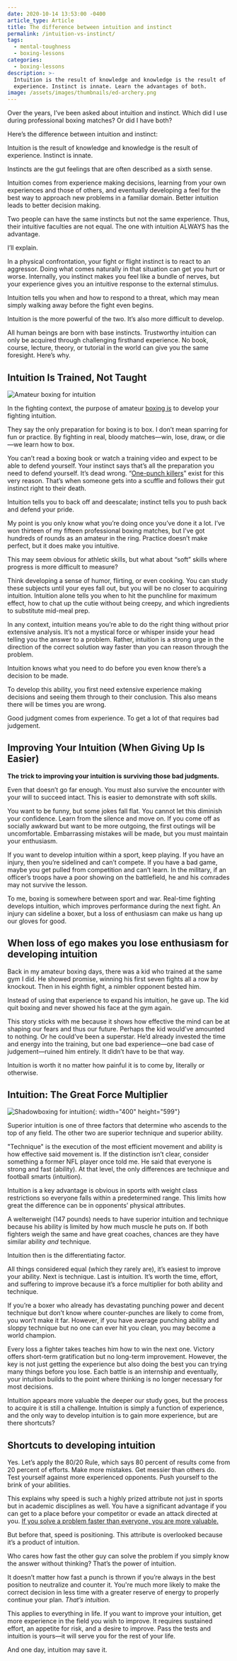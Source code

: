 ```yaml
---
date: 2020-10-14 13:53:00 -0400
article_type: Article
title: The difference between intuition and instinct
permalink: /intuition-vs-instinct/
tags:
  - mental-toughness
  - boxing-lessons
categories:
  - boxing-lessons
description: >-
  Intuition is the result of knowledge and knowledge is the result of
  experience. Instinct is innate. Learn the advantages of both.
image: /assets/images/thumbnails/ed-archery.png
---
```

Over the years, I’ve been asked about intuition and instinct. Which did I use during professional boxing matches? Or did I have both?

Here’s the difference between intuition and instinct:

Intuition is the result of knowledge and knowledge is the result of experience. Instinct is innate.

Instincts are the gut feelings that are often described as a sixth sense.

Intuition comes from experience making decisions, learning from your own experiences and those of others, and eventually developing a feel for the best way to approach new problems in a familiar domain. Better intuition leads to better decision making.

Two people can have the same instincts but not the same experience. Thus, their intuitive faculties are not equal. The one with intuition ALWAYS has the advantage.

I’ll explain.

In a physical confrontation, your fight or flight instinct is to react to an aggressor. Doing what comes naturally in that situation can get you hurt or worse. Internally, you instinct makes you feel like a bundle of nerves, but your experience gives you an intuitive response to the external stimulus.

Intuition tells you when and how to respond to a threat, which may mean simply walking away before the fight even begins.

Intuition is the more powerful of the two. It’s also more difficult to develop.

All human beings are born with base instincts. Trustworthy intuition can only be acquired through challenging firsthand experience. No book, course, lecture, theory, or tutorial in the world can give you the same foresight. Here’s why.

## Intuition Is Trained, Not Taught

![Amateur boxing for intuition](/assets/images/posts/ed-amateur-fight-corner.jpg "Me in 2011 getting coached in between the rounds of an amateur boxing match")

In the fighting context, the purpose of amateur [boxing is](/boxing-benefits/) to develop your fighting intuition.

They say the only preparation for boxing is to box. I don’t mean sparring for fun or practice. By fighting in real, bloody matches—win, lose, draw, or die—we learn how to box.

You can’t read a boxing book or watch a training video and expect to be able to defend yourself. Your instinct says that’s all the preparation you need to defend yourself. It’s dead wrong. “[One-punch killers](https://www.bbc.com/news/uk-38992393)” exist for this very reason. That’s when someone gets into a scuffle and follows their gut instinct right to their death.

Intuition tells you to back off and deescalate; instinct tells you to push back and defend your pride.

My point is you only know what you’re doing once you’ve done it a lot. I’ve won thirteen of my fifteen professional boxing matches, but I’ve got hundreds of rounds as an amateur in the ring. Practice doesn’t make perfect, but it does make you intuitive.

This may seem obvious for athletic skills, but what about “soft” skills where progress is more difficult to measure?

Think developing a sense of humor, flirting, or even cooking. You can study these subjects until your eyes fall out, but you will be no closer to acquiring intuition. Intuition alone tells you when to hit the punchline for maximum effect, how to chat up the cutie without being creepy, and which ingredients to substitute mid-meal prep.

In any context, intuition means you’re able to do the right thing without prior extensive analysis. It’s not a mystical force or whisper inside your head telling you the answer to a problem. Rather, intuition is a strong urge in the direction of the correct solution way faster than you can reason through the problem.

Intuition knows what you need to do before you even know there’s a decision to be made.

To develop this ability, you first need extensive experience making decisions and seeing them through to their conclusion. This also means there will be times you are wrong.

Good judgment comes from experience. To get a lot of that requires bad judgement.

## Improving Your Intuition (When Giving Up Is Easier)

**The trick to improving your intuition is surviving those bad judgments.**

Even that doesn’t go far enough. You must also survive the encounter with your will to succeed intact. This is easier to demonstrate with soft skills.

You want to be funny, but some jokes fall flat. You cannot let this diminish your confidence. Learn from the silence and move on. If you come off as socially awkward but want to be more outgoing, the first outings will be uncomfortable. Embarrassing mistakes will be made, but you must maintain your enthusiasm.

If you want to develop intuition within a sport, keep playing. If you have an injury, then you’re sidelined and can’t compete. If you have a bad game, maybe you get pulled from competition and can’t learn. In the military, if an officer’s troops have a poor showing on the battlefield, he and his comrades may not survive the lesson.

To me, boxing is somewhere between sport and war. Real-time fighting develops intuition, which improves performance during the next fight. An injury can sideline a boxer, but a loss of enthusiasm can make us hang up our gloves for good.

## When loss of ego makes you lose enthusiasm for developing intuition

Back in my amateur boxing days, there was a kid who trained at the same gym I did. He showed promise, winning his first seven fights all a row by knockout. Then in his eighth fight, a nimbler opponent bested him.

Instead of using that experience to expand his intuition, he gave up. The kid quit boxing and never showed his face at the gym again.

This story sticks with me because it shows how effective the mind can be at shaping our fears and thus our future. Perhaps the kid would’ve amounted to nothing. Or he could’ve been a superstar. He’d already invested the time and energy into the training, but one bad experience—one bad case of judgement—ruined him entirely. It didn’t have to be that way.

Intuition is worth it no matter how painful it is to come by, literally or otherwise.

## Intuition: The Great Force Multiplier

![Shadowboxing for intuition](/assets/images/posts/blackandwhiteboxing.jpg "Shadowboxing for intuition"){: width="400" height="599"}

Superior intuition is one of three factors that determine who ascends to the top of any field. The other two are superior technique and superior ability.

"Technique" is the execution of the most efficient movement and ability is how effective said movement is. If the distinction isn’t clear, consider something a former NFL player once told me. He said that everyone is strong and fast (ability). At that level, the only differences are technique and football smarts (intuition).

Intuition is a key advantage is obvious in sports with weight class restrictions so everyone falls within a predetermined range. This limits how great the difference can be in opponents’ physical attributes.

A welterweight (147 pounds) needs to have superior intuition and technique because his ability is limited by how much muscle he puts on. If both fighters weigh the same and have great coaches, chances are they have similar ability *and* technique.

Intuition then is the differentiating factor.

All things considered equal (which they rarely are), it’s easiest to improve your ability. Next is technique. Last is intuition. It’s worth the time, effort, and suffering to improve because it’s a force multiplier for both ability and technique.

If you’re a boxer who already has devastating punching power and decent technique but don’t know where counter-punches are likely to come from, you won’t make it far. However, if you have average punching ability and sloppy technique but no one can ever hit you clean, you may become a world champion.

Every loss a fighter takes teaches him how to win the next one. Victory offers short-term gratification but no long-term improvement. However, the key is not just getting the experience but also doing the best you can trying many things before you lose. Each battle is an internship and eventually, your intuition builds to the point where thinking is no longer necessary for most decisions.

Intuition appears more valuable the deeper our study goes, but the process to acquire it is still a challenge. Intuition is simply a function of experience, and the only way to develop intuition is to gain more experience, but are there shortcuts?

## Shortcuts to developing intuition

Yes. Let’s apply the 80/20 Rule, which says 80 percent of results come from 20 percent of efforts. Make more mistakes. Get messier than others do. Test yourself against more experienced opponents. Push yourself to the brink of your abilities.

This explains why speed is such a highly prized attribute not just in sports but in academic disciplines as well. You have a significant advantage if you can get to a place before your competitor or evade an attack directed at you. [If you solve a problem faster than everyone, you are more valuable.](/problem-solving-process/)

But before that, speed is positioning. This attribute is overlooked because it’s a product of intuition.

Who cares how fast the other guy can solve the problem if you simply know the answer without thinking? That’s the power of intuition.

It doesn’t matter how fast a punch is thrown if you’re always in the best position to neutralize and counter it. You're much more likely to make the correct decision in less time with a greater reserve of energy to properly continue your plan. *That’s intuition.&nbsp;*

This applies to everything in life. If you want to improve your intuition, get more experience in the field you wish to improve. It requires sustained effort, an appetite for risk, and a desire to improve. Pass the tests and intuition is yours—it will serve you for the rest of your life.

And one day, intuition may save it.